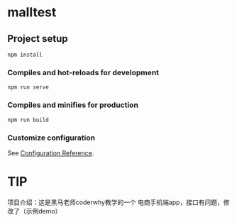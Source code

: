 # malltest

## Project setup
```
npm install
```

### Compiles and hot-reloads for development
```
npm run serve
```

### Compiles and minifies for production
```
npm run build
```

### Customize configuration
See [Configuration Reference](https://cli.vuejs.org/config/).







# TIP

项目介绍：这是黑马老师coderwhy教学的一个 电商手机端app，接口有问题，修改了（示例demo）